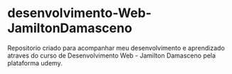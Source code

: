 # desenvolvimento-Web-JamiltonDamasceno
Repositorio criado para acompanhar meu desenvolvimento e aprendizado atraves do curso de Desenvolvimento Web - Jamilton Damasceno pela plataforma udemy.
